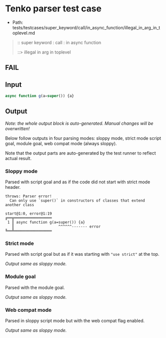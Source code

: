 # Tenko parser test case

- Path: tests/testcases/super_keyword/call/in_async_function/illegal_in_arg_in_toplevel.md

> :: super keyword : call : in async function
>
> ::> illegal in arg in toplevel
## FAIL

## Input


`````js
async function g(a=super()) {a}
`````

## Output

_Note: the whole output block is auto-generated. Manual changes will be overwritten!_

Below follow outputs in four parsing modes: sloppy mode, strict mode script goal, module goal, web compat mode (always sloppy).

Note that the output parts are auto-generated by the test runner to reflect actual result.

### Sloppy mode

Parsed with script goal and as if the code did not start with strict mode header.

`````
throws: Parser error!
  Can only use `super()` in constructors of classes that extend another class

start@1:0, error@1:19
╔══╦═════════════════
 1 ║ async function g(a=super()) {a}
   ║                    ^^^^^^------- error
╚══╩═════════════════

`````

### Strict mode

Parsed with script goal but as if it was starting with `"use strict"` at the top.

_Output same as sloppy mode._

### Module goal

Parsed with the module goal.

_Output same as sloppy mode._

### Web compat mode

Parsed in sloppy script mode but with the web compat flag enabled.

_Output same as sloppy mode._
